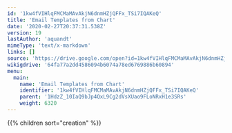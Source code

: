 ```yaml
---
id: '1kw4fVIHlqFMCMaMAvAkjN6dnmHZjQFFx_TSi7IQAKeQ'
title: 'Email Templates from Chart'
date: '2020-02-27T20:37:31.538Z'
version: 19
lastAuthor: 'aquandt'
mimeType: 'text/x-markdown'
links: []
source: 'https://drive.google.com/open?id=1kw4fVIHlqFMCMaMAvAkjN6dnmHZjQFFx_TSi7IQAKeQ'
wikigdrive: '64fa77a2dd4586094b6074a78ed6769886b60894'
menu:
  main:
    name: 'Email Templates from Chart'
    identifier: '1kw4fVIHlqFMCMaMAvAkjN6dnmHZjQFFx_TSi7IQAKeQ'
    parent: '1HdzZ_10IaQ9bJp4QxL9Cg2dVsXUao9FLoNRxH1e3SRs'
    weight: 6320
---
```

{{% children sort="creation" %}}

